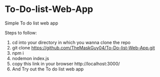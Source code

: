 # To-Do-list-Web-App
Simple To do list web app

Steps to follow:
1. cd into your directory in which you wanna clone the repo
2. git clone https://github.com/TheMaskGuy04/To-Do-list-Web-App.git 
3. npm i
4. nodemon index.js
5. copy this link in your browser http://localhost:3000/
6. And Try out the To do list web app
